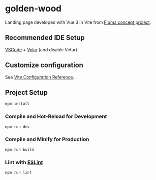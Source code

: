 # golden-wood

Landing page developed with Vue 3 in Vite from [Figma concept project](https://www.figma.com/design/5keTcI6dES71hcU1uFJTVh/Golden-Wood-%E2%80%93-Concept?node-id=0-1&t=kBpE3J2OKkFSysi7-1).

## Recommended IDE Setup

[VSCode](https://code.visualstudio.com/) + [Volar](https://marketplace.visualstudio.com/items?itemName=Vue.volar) (and disable Vetur).

## Customize configuration

See [Vite Configuration Reference](https://vitejs.dev/config/).

## Project Setup

```sh
npm install
```

### Compile and Hot-Reload for Development

```sh
npm run dev
```

### Compile and Minify for Production

```sh
npm run build
```

### Lint with [ESLint](https://eslint.org/)

```sh
npm run lint
```
